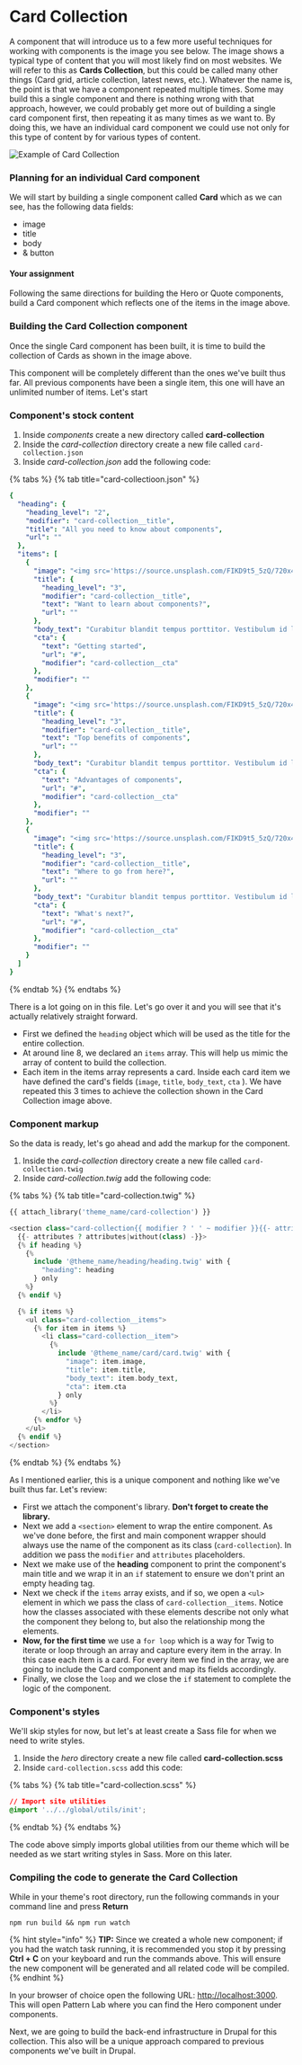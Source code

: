 # Card Collection

A component that will introduce us to a few more useful techniques for working with components is the image you see below.   The image  shows a typical type of content that you will most likely find on most websites.  We will refer to this as **Cards Collection**, but this could be  called many other things \(Card grid, article collection, latest news, etc.\).  Whatever the name is, the point is that we have a component repeated multiple times.  Some may build this a single component and there is nothing wrong with that approach, however, we could probably get more out of building a single card component first, then repeating it as many times as we want to.  By doing this, we have an individual card component we could use not only for this type of content by for various types of content.

![Example of Card Collection](../.gitbook/assets/collection.jpg)

### Planning for an individual Card component

We will start by building a single component called **Card** which as we can see, has the following data fields:

* image
* title
* body
* & button

#### Your assignment

Following the same directions for building the Hero or Quote components, build a Card component which reflects one of the items in the image above.

### Building the Card Collection component

Once the single Card component has been built, it is time to build the collection of Cards as shown in the image above.

This component will be completely different than the ones we've built thus far.  All previous components have been a single item, this one will have an unlimited number of items.  Let's start

### Component's stock content

1. Inside _components_ create a new directory called **card-collection**
2. Inside the _card-collection_ directory create a new file called `card-collection.json`
3. Inside _card-collection.json_ add the following code:

{% tabs %}
{% tab title="card-collectioon.json" %}
```yaml
{
  "heading": {
    "heading_level": "2",
    "modifier": "card-collection__title",
    "title": "All you need to know about components",
    "url": ""
  },
  "items": [
    {
      "image": "<img src='https://source.unsplash.com/FIKD9t5_5zQ/720x405' alt='Card image' />",
      "title": {
        "heading_level": "3",
        "modifier": "card-collection__title",
        "text": "Want to learn about components?",
        "url": ""
      },
      "body_text": "Curabitur blandit tempus porttitor. Vestibulum id ligula porta felis euismod semper. Vivamus sagittis lacus vel augue laoreet rutrum faucibus dolor auctor. Aenean lacinia bibendum nulla sed consectetur.",
      "cta": {
        "text": "Getting started",
        "url": "#",
        "modifier": "card-collection__cta"
      },
      "modifier": ""
    },
    {
      "image": "<img src='https://source.unsplash.com/FIKD9t5_5zQ/720x405' alt='Card image' />",
      "title": {
        "heading_level": "3",
        "modifier": "card-collection__title",
        "text": "Top benefits of components",
        "url": ""
      },
      "body_text": "Curabitur blandit tempus porttitor. Vestibulum id ligula porta felis euismod semper. Vivamus sagittis lacus vel augue laoreet rutrum faucibus dolor auctor. Aenean lacinia bibendum nulla sed consectetur.",
      "cta": {
        "text": "Advantages of components",
        "url": "#",
        "modifier": "card-collection__cta"
      },
      "modifier": ""
    },
    {
      "image": "<img src='https://source.unsplash.com/FIKD9t5_5zQ/720x405' alt='Card image' />",
      "title": {
        "heading_level": "3",
        "modifier": "card-collection__title",
        "text": "Where to go from here?",
        "url": ""
      },
      "body_text": "Curabitur blandit tempus porttitor. Vestibulum id ligula porta felis euismod semper. Vivamus sagittis lacus vel augue laoreet rutrum faucibus dolor auctor. Aenean lacinia bibendum nulla sed consectetur.",
      "cta": {
        "text": "What's next?",
        "url": "#",
        "modifier": "card-collection__cta"
      },
      "modifier": ""
    }
  ]
}

```
{% endtab %}
{% endtabs %}

There is a lot going on in this file.  Let's go over it and you will see that it's actually relatively straight forward.

* First we defined the `heading`  object which will be used as the title for the entire collection.
* At around line 8, we declared an `items` array.  This will help us mimic the array of content to build the collection.  
* Each item in the items array represents a card.  Inside each card item we have defined the card's fields \(`image`, `title`, `body_text`, `cta` \).  We have repeated this 3 times to achieve the collection shown in the Card Collection image above.

### Component markup

So the data is ready, let's go ahead and add the markup for the component.

1. Inside the _card-collection_ directory create a new file called `card-collection.twig`
2. Inside _card-collection.twig_ add the following code:

{% tabs %}
{% tab title="card-collection.twig" %}
```php
{{ attach_library('theme_name/card-collection') }}

<section class="card-collection{{ modifier ? ' ' ~ modifier }}{{- attributes ? attributes.class -}}"
  {{- attributes ? attributes|without(class) -}}>
  {% if heading %}
    {%
      include '@theme_name/heading/heading.twig' with {
        "heading": heading
      } only
    %}
  {% endif %}

  {% if items %}
    <ul class="card-collection__items">
      {% for item in items %}
        <li class="card-collection__item">
          {%
            include '@theme_name/card/card.twig' with {
              "image": item.image,
              "title": item.title,
              "body_text": item.body_text,
              "cta": item.cta
            } only
          %}
        </li>
      {% endfor %}
    </ul>
  {% endif %}
</section>
```
{% endtab %}
{% endtabs %}

As I mentioned earlier, this is a unique component and nothing like we've built thus far.  Let's review:

* First we attach the component's library.  **Don't forget to create the library.**
* Next we add a `<section>` element to wrap the entire component.  As we've done before, the first and main component wrapper should always use the name of the component as its class \(`card-collection`\).  In addition we pass the `modifier` and `attributes` placeholders.
* Next we make use of the **heading** component to print the component's main title and we wrap it in an `if` statement to ensure we don't print an empty heading tag.
* Next we check if the `items` array exists, and if so, we open a `<ul>` element in which we pass the class of `card-collection__items`.  Notice how the classes associated with these elements describe not only what the component they belong to, but also the relationship mong the elements.
* **Now, for the first time** we use a `for loop` which is a way for Twig to iterate or loop through an array and capture every item in the array.  In this case each item is a card.  For every item we find in the array, we are going to include the Card component and map its fields accordingly.
* Finally, we close the `loop` and we close the `if` statement to complete the logic of the component.

### Component's styles

We'll skip styles for now, but let's at least create a Sass file for when we need to write styles.

1. Inside the _hero_ directory create a new file called **card-collection.scss**
2. Inside `card-collection.scss` add this code:

{% tabs %}
{% tab title="card-collection.scss" %}
```css
// Import site utilities
@import '../../global/utils/init';
```
{% endtab %}
{% endtabs %}

The code above simply imports global utilities from our theme which will be needed as we start writing styles in Sass. More on this later.

### Compiling the code to generate the Card Collection

While in your theme's root directory, run the following commands in your command line and press **Return**

`npm run build && npm run watch`

{% hint style="info" %}
**TIP:** Since we created a whole new component; if you had the watch task running, it is recommended you stop it by pressing **Ctrl + C** on your keyboard and run the commands above.  This will ensure the new component will be generated and all related code will be compiled.
{% endhint %}

In your browser of choice open the following URL: [http://localhost:3000](http://localhost:3000). This will open Pattern Lab where you can find the Hero component under components.

Next, we are going to build the back-end infrastructure in Drupal for this collection.  This also will be a unique approach compared to previous components we've built in Drupal.

